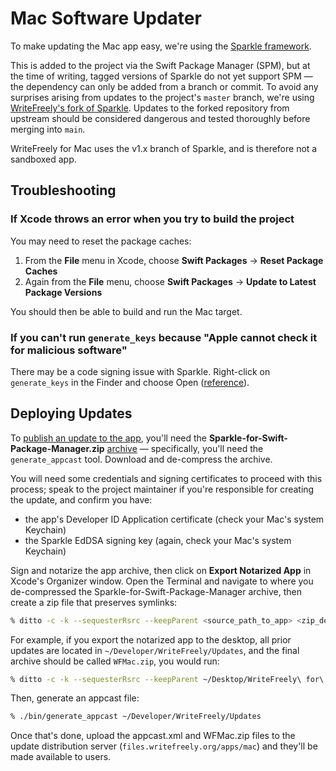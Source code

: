 #  Mac Software Updater

To make updating the Mac app easy, we're using the [Sparkle framework][1].

This is added to the project via the Swift Package Manager (SPM), but at the time of writing, tagged versions of Sparkle do not yet support
SPM — the dependency can only be added from a branch or commit. To avoid any surprises arising from updates to the project's `master`
branch, we're using [WriteFreely's fork of Sparkle][2]. Updates to the forked repository from upstream should be considered dangerous and
tested thoroughly before merging into `main`.  

WriteFreely for Mac uses the v1.x branch of Sparkle, and is therefore not a sandboxed app.

## Troubleshooting

### If Xcode throws an error when you try to build the project

You may need to reset the package caches:

1. From the **File** menu in Xcode, choose **Swift Packages** &rarr; **Reset Package Caches**
2. Again from the **File** menu, choose **Swift Packages** &rarr; **Update to Latest Package Versions**

You should then be able to build and run the Mac target.

### If you can't run `generate_keys` because "Apple cannot check it for malicious software"

There may be a code signing issue with Sparkle. Right-click on `generate_keys` in the Finder and choose Open ([reference][3]). 

## Deploying Updates

To [publish an update to the app][5], you'll need the **Sparkle-for-Swift-Package-Manager.zip** [archive][4] — specifically, you'll need the
`generate_appcast` tool. Download and de-compress the archive.

You will need some credentials and signing certificates to proceed with this process; speak to the project maintainer if you're responsible for
creating the update, and confirm you have:

- the app's Developer ID Application certificate (check your Mac's system Keychain)
- the Sparkle EdDSA signing key (again, check your Mac's system Keychain)

Sign and notarize the app archive, then click on **Export Notarized App** in Xcode's Organizer window. Open the Terminal and navigate to
where you de-compressed the Sparkle-for-Swift-Package-Manager archive, then create a zip file that preserves symlinks:

```bash
% ditto -c -k --sequesterRsrc --keepParent <source_path_to_app> <zip_destination>
```

For example, if you export the notarized app to the desktop, all prior updates are located in `~/Developer/WriteFreely/Updates`, and
the final archive should be called `WFMac.zip`, you would run:

```bash
% ditto -c -k --sequesterRsrc --keepParent ~/Desktop/WriteFreely\ for\ Mac.app ~/Developer/WriteFreely/Updates/WFMac.zip
```

Then, generate an appcast file:

```bash
% ./bin/generate_appcast ~/Developer/WriteFreely/Updates
```

Once that's done, upload the appcast.xml and WFMac.zip files to the update distribution server (`files.writefreely.org/apps/mac`)
and they'll be made available to users.

<!--references-->
[1]: https://sparkle-project.org
[2]: https://github.com/writefreely/Sparkle
[3]: https://github.com/sparkle-project/Sparkle/issues/1701#issuecomment-752249920
[4]: https://github.com/sparkle-project/Sparkle/releases/tag/1.24.0
[5]: https://sparkle-project.org/documentation/publishing/
